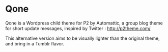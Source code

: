 Qone
====

Qone is a Wordpress child theme for P2 by Automattic, a group blog theme for short update messages, inspired by Twitter : http://p2theme.com/

This alternative version aims to be visually lighter than the original theme, and bring in a Tumblr flavor.